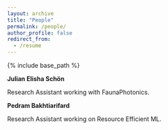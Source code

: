 ```yaml
---
layout: archive
title: "People"
permalink: /people/
author_profile: false
redirect_from:
  - /resume
---
```


{% include base_path %}

**Julian Elisha Schön**

Research Assistant working with FaunaPhotonics.


**Pedram Bakhtiarifard**

Research Assistant working on Resource Efficient ML.
